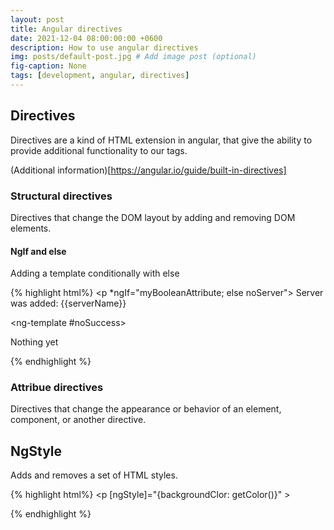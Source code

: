 ```yaml
---
layout: post
title: Angular directives
date: 2021-12-04 08:00:00:00 +0600
description: How to use angular directives
img: posts/default-post.jpg # Add image post (optional)
fig-caption: None
tags: [development, angular, directives]
---
```


## Directives
Directives are a kind of HTML extension in angular, that give the ability to provide additional functionality to our tags.
 
(Additional information)[https://angular.io/guide/built-in-directives]

### Structural directives

Directives that change the DOM layout by adding and removing DOM elements.

#### NgIf and else

Adding a template conditionally with else

{% highlight html%}
    <p *ngIf="myBooleanAttribute; else noServer"> Server was added: {{serverName}}</p>
	<ng-template #noSuccess>
		<p> Nothing yet</p>
	</ng-template>
{% endhighlight %}

### Attribue directives

Directives that change the appearance or behavior of an element, component, or another directive.

## NgStyle

Adds and removes a set of HTML styles.



{% highlight html%}
    <p [ngStyle]="{backgroundClor: getColor()}" > </p>
{% endhighlight %}